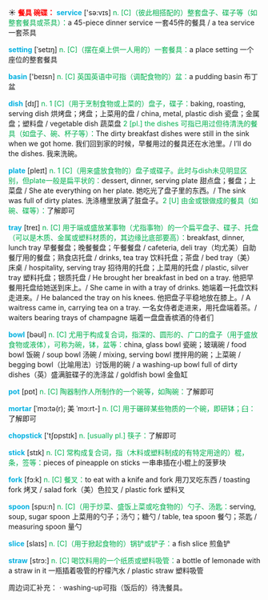 ☀ <font color="red">**餐具 碗碟：**</font>
<font color="sky blue">**service**</font> ['sə:vɪs] 
<font color="#00b050">n. [C]（彼此相搭配的）整套盘子、碟子等（如整套餐具或茶具）：</font>a 45-piece dinner service 一套45件的餐具 / a tea service 一套茶具
           
<font color="sky blue">**setting**</font> [ˈsetɪŋ]
<font color="#00b050">n. [C]（摆在桌上供一人用的）一套餐具：</font>a place setting 一个座位的整套餐具

<font color="sky blue">**basin**</font> ['beɪsn] 
<font color="#00b050">n. [C] 英国英语中可指（调配食物的）盆：</font>a pudding basin 布丁盆

<font color="sky blue">**dish**</font> [dɪʃ] 
<font color="#00b050">n. 1 [C]（用于烹制食物或上菜的）盘子，碟子：</font>baking, roasting, serving dish 烘烤盘；烤盘；上菜用的盘 / china, metal, plastic dish 瓷盘；金属盘；塑料盘 / vegetable dish 蔬菜盘 <font color="#00b050">2 [pl.] the dishes 可指已用过但待清洗的餐具（如盘子、碗、杯子等）：</font>The dirty breakfast dishes were still in the sink when we got home. 我们回到家的时候，早餐用过的餐具还在水池里。/ I’ll do the dishes. 我来洗碗。

<font color="sky blue">**plate**</font> [pleɪt] 
<font color="#00b050">n. 1 [C]（用来盛放食物的）盘子或碟子。此时与dish未见明显区别，但plate一般是扁平状的：</font>dessert, dinner, serving plate 甜点盘；餐盘；上菜盘 / She ate everything on her plate. 她吃光了盘子里的东西。/ The sink was full of dirty plates. 洗涤槽里放满了脏盘子。<font color="#00b050">2 [U] 由金或银做成的餐具（如碗、碟等）：</font>了解即可
           
<font color="sky blue">**tray**</font> [treɪ]
<font color="#00b050">n. [C] 用于端或盛放某事物（尤指事物）的一个扁平盘子、碟子、托盘（可以是木质、金属或塑料材质的，其边缘比底部要高）：</font>breakfast, dinner, lunch tray 早餐餐盘；晚餐餐盘；午餐餐盘 / cafeteria, deli tray（均尤美）自助餐厅用的餐盘；熟食店托盘 / drinks, tea tray 饮料托盘；茶盘 / bed tray（美）床桌 / hospitality, serving tray 招待用的托盘；上菜用的托盘 / plastic, silver tray 塑料托盘；银质托盘 / He brought her breakfast in bed on a tray. 他把早餐用托盘给她送到床上。/ She came in with a tray of drinks. 她端着一托盘饮料走进来。/ He balanced the tray on his knees. 他把盘子平稳地放在膝上。/ A waitress came in, carrying tea on a tray. 一名女侍者走进来，用托盘端着茶。/ waiters bearing trays of champagne 端着一盘盘香槟酒的侍者们

<font color="sky blue">**bowl**</font> [bəʊl] 
<font color="#00b050">n. [C] 尤用于构成复合词，指深的、圆形的、广口的盘子（用于盛放食物或液体），可称为碗，钵，盆等：</font>china, glass bowl 瓷碗；玻璃碗 / food bowl 饭碗 / soup bowl 汤碗 / mixing, serving bowl 搅拌用的碗；上菜碗 / begging bowl（比喻用法）讨饭用的碗 / a washing-up bowl full of dirty dishes（英）盛满脏碟子的洗涤盆 / goldfish bowl 金鱼缸

<font color="sky blue">**pot**</font> [pɒt] 
<font color="#00b050">n. [C] 陶器制作人所制作的一个碗等，如陶碗：</font>了解即可
           
<font color="sky blue">**mortar**</font> [ˈmɔ:tə(r); 美 ˈmɔ:rt-]
<font color="#00b050">n. [C] 用于碾碎某些物质的一个碗，即研钵；臼：</font>了解即可

<font color="sky blue">**chopstick**</font> ['tʃɒpstɪk] 
<font color="#00b050">n. [usually pl.] 筷子：</font>了解即可

<font color="sky blue">**stick**</font> [stɪk] 
<font color="#00b050">n. [C] 常构成复合词，指（木料或塑料制成的有特定用途的）棍，条，签等：</font>pieces of pineapple on sticks 一串串插在小棍上的菠萝块

<font color="sky blue">**fork**</font> [fɔ:k] 
<font color="#00b050">n. [C] 餐叉：</font>to eat with a knife and fork 用刀叉吃东西 / toasting fork 烤叉 / salad fork（美）色拉叉 / plastic fork 塑料叉

<font color="sky blue">**spoon**</font> [spu:n] 
<font color="#00b050">n. [C]（用于炒菜、盛饭上菜或吃食物的）勺子、汤匙：</font>serving, soup, sugar spoon 上菜用的勺子；汤勺；糖勺 / table, tea spoon 餐勺；茶匙 / measuring spoon 量勺

<font color="sky blue">**slice**</font> [slaɪs] 
<font color="#00b050">n. [C]（用于掀起食物的）锅铲或铲子：</font>a fish slice 煎鱼铲 

<font color="sky blue">**straw**</font> [strɔ:] 
<font color="#00b050">n. [C] 喝饮料用的一个纸质或塑料吸管：</font>a bottle of lemonade with a straw in it 一瓶插着吸管的柠檬汽水 / plastic straw 塑料吸管

周边词汇补充：
· washing-up可指（饭后的）待洗餐具。
